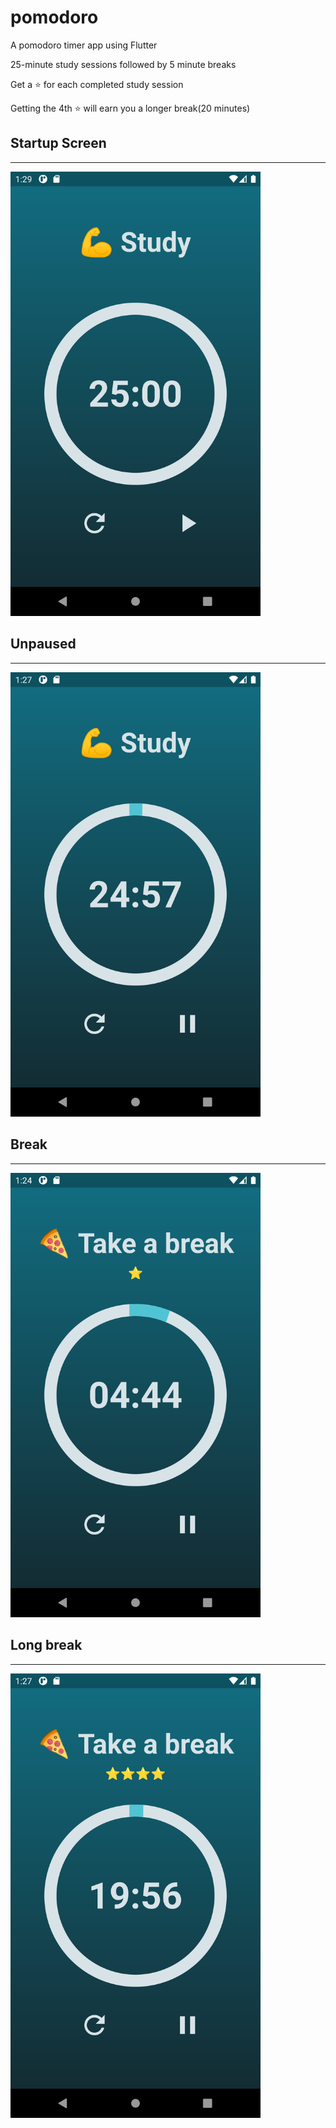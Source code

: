 # pomodoro

A pomodoro timer app using Flutter

25-minute study sessions followed by 5 minute breaks

Get a ⭐ for each completed study session

Getting the 4th ⭐ will earn you a longer break(20 minutes)

<h2>Startup Screen</h2>
<hr>
<img src="screenshots/img1.png" alt="1" width="400" />
<br>
<h2>Unpaused</h2>
<hr>
<img src="screenshots/img2.png" alt="2" width="400" />
<br>
<h2>Break</h2>
<hr>
<img src="screenshots/img3.png" alt="3" width="400" />
<br>
<h2>Long break</h2>
<hr>
<img src="screenshots/img4.png" alt="4" width="400" />
